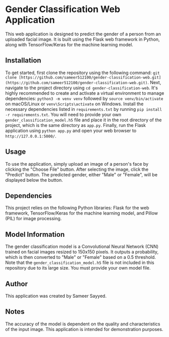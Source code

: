 # Gender Classification Web Application

This web application is designed to predict the gender of a person from an uploaded facial image. It is built using the Flask web framework in Python, along with TensorFlow/Keras for the machine learning model.

## Installation

To get started, first clone the repository using the following command: `git clone [https://github.com/sameer512100/gender-classification-web.git](https://github.com/sameer512100/gender-classification-web.git)`. Next, navigate to the project directory using `cd gender-classification-web`. It's highly recommended to create and activate a virtual environment to manage dependencies: `python3 -m venv venv` followed by `source venv/bin/activate` on macOS/Linux or `venv\Scripts\activate` on Windows. Install the necessary dependencies listed in `requirements.txt` by running `pip install -r requirements.txt`. You will need to provide your own `gender_classification_model.h5` file and place it in the root directory of the project, which is the same directory as `app.py`. Finally, run the Flask application using `python app.py` and open your web browser to `http://127.0.0.1:5000/`.

## Usage

To use the application, simply upload an image of a person's face by clicking the "Choose File" button. After selecting the image, click the "Predict" button. The predicted gender, either "Male" or "Female", will be displayed below the button.

## Dependencies

This project relies on the following Python libraries: Flask for the web framework, TensorFlow/Keras for the machine learning model, and Pillow (PIL) for image processing.

## Model Information

The gender classification model is a Convolutional Neural Network (CNN) trained on facial images resized to 150x150 pixels. It outputs a probability, which is then converted to "Male" or "Female" based on a 0.5 threshold. Note that the `gender_classification_model.h5` file is not included in this repository due to its large size. You must provide your own model file.

## Author

This application was created by Sameer Sayyed.

## Notes

The accuracy of the model is dependent on the quality and characteristics of the input image. This application is intended for demonstration purposes.
